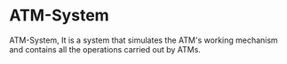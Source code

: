# ATM-System
ATM-System, It is a system that simulates the ATM's working mechanism and contains all the operations carried out by ATMs.
